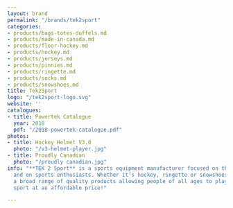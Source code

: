 ```yaml
---
layout: brand
permalink: "/brands/tek2sport"
categories:
- products/bags-totes-duffels.md
- products/made-in-canada.md
- products/floor-hockey.md
- products/hockey.md
- products/jerseys.md
- products/pinnies.md
- products/ringette.md
- products/socks.md
- products/snowshoes.md
title: Tek2Sport
logo: "/tek2sport-logo.svg"
website: ''
catalogues:
- title: Powertek Catalogue
  year: 2018
  pdf: "/2018-powertek-catalogue.pdf"
photos:
- title: Hockey Helmet V3.0
  photo: "/v3-helmet-player.jpg"
- title: Proudly Canadian
  photo: "/proudly canadian.jpg"
info: "**TEK 2 Sport** is a sports equipment manufacturer focused on the future….
  and on sports enthusiasts. Whether it’s hockey, ringette or snowshoes, they offer
  a broad range of quality products allowing people of all ages to play their favourite
  sport at an affordable price!"

---
```

